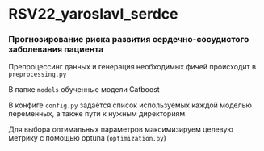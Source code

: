 # RSV22_yaroslavl_serdce

### Прогнозирование риска развития сердечно-сосудистого заболевания пациента


Препроцессинг данных и генерация необходимых фичей происходит в `preprocessing.py`

В папке `models` обученные модели Catboost

В конфиге `config.py` задаётся список используемых каждой моделью переменных, а также пути к нужным директориям.

Для выбора оптимальных параметров максимизируем целевую метрику с помощью optuna (`optimization.py`)




